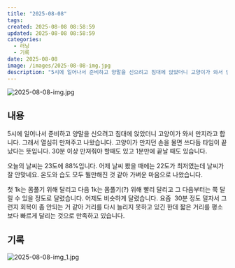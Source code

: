 ```yaml
---
title: "2025-08-08"
tags:
created: 2025-08-08 08:58:59
updated: 2025-08-08 08:58:59
categories:
  - 러닝
  - 기록
date: 2025-08-08
image: /images/2025-08-08-img.jpg
description: "5시에 일어나서 준비하고 양말을 신으려고 침대에 앉았더니 고양이가 와서 만지라고 합니다. 그래서 열심히 만져주고 나왔습니다. 고양이가 만지던 손을 물면 쓰다듬 타임이 끝났다는 뜻입니다. 30분 이상 만져줘야 할때도 있고 1분만에 끝날 때도 있습니다. 오늘의 날씨는 23도에 88%입니다."
---
```


![2025-08-08-img.jpg](/images/2025-08-08-img.jpg)
 
 

## 내용

5시에 일어나서 준비하고 양말을 신으려고 침대에 앉았더니 고양이가 와서 만지라고 합니다. 그래서 열심히 만져주고 나왔습니다. 고양이가 만지던 손을 물면 쓰다듬 타임이 끝났다는 뜻입니다. 30분 이상 만져줘야 할때도 있고 1분만에 끝날 때도 있습니다.

오늘의 날씨는 23도에 88%입니다. 어제 날씨 봤을 때에는 22도가 최저였는데 날씨가 잘 안맞네요. 온도와 습도 모두 뛸만해진 것 같아 가벼운 마음으로 나왔습니다.

첫 1k는 몸풀기 위해 달리고 다음 1k는 몸풀기(?) 위해 빨리 달리고 그 다음부터는 쭉 달릴 수 있을 정도로 달렸습니다. 어제도 비슷하게 달렸습니다. 요즘  30분 정도 덜자서 그런지 회복이 좀 안되는 거 같아 거리를 다시 늘리지 못하고 있긴 한데 짧은 거리를 평소보다 빠르게 달리는 것으로 만족하고 있습니다.

## 기록

 
 ![2025-08-08-img_1.jpg](/images/2025-08-08-img_1.jpg)
